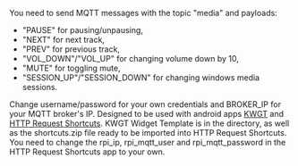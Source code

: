 You need to send MQTT messages with the topic "media" and payloads:
- "PAUSE" for pausing/unpausing,
- "NEXT" for next track,
- "PREV" for previous track,
- "VOL_DOWN"/"VOL_UP" for changing volume down by 10,
- "MUTE" for toggling mute,
- "SESSION_UP"/"SESSION_DOWN" for changing windows media sessions.
  
Change username/password for your own credentials and BROKER_IP for your MQTT broker's IP.
Designed to be used with android apps [KWGT](https://play.google.com/store/apps/details?id=org.kustom.widget) and [HTTP Request Shortcuts](https://play.google.com/store/apps/details?id=ch.rmy.android.http_shortcuts).
KWGT Widget Template is in the directory, as well as the shortcuts.zip file ready to be imported into HTTP Request Shortcuts.
You need to change the rpi_ip, rpi_mqtt_user and rpi_mqtt_password in the HTTP Request Shortcuts app to your own. 
